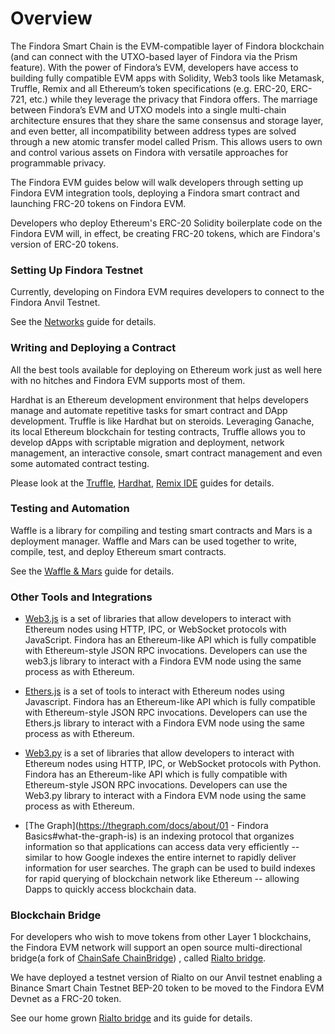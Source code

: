 # Overview

The Findora Smart Chain is the EVM-compatible layer of Findora blockchain (and can connect with the UTXO-based layer of Findora via the Prism feature). With the power of Findora’s EVM, developers have access to building fully compatible EVM apps with Solidity, Web3 tools like Metamask, Truffle, Remix and all Ethereum’s token specifications (e.g. ERC-20, ERC-721, etc.) while they leverage the privacy that Findora offers. The marriage between Findora’s EVM and UTXO models into a single multi-chain architecture ensures that they share the same consensus and storage layer, and even better, all incompatibility between address types are solved through a new atomic transfer model called Prism. This allows users to own and control various assets on Findora with versatile approaches for programmable privacy. 

The Findora EVM guides below will walk developers through setting up Findora EVM integration tools, deploying a Findora smart contract and launching FRC-20 tokens on Findora EVM.

Developers who deploy Ethereum's ERC-20 Solidity boilerplate code on the Findora EVM will, in effect, be creating FRC-20 tokens, which are Findora's version of ERC-20 tokens.


### Setting Up Findora Testnet

Currently, developing on Findora EVM requires developers to connect to the Findora Anvil Testnet.

See the [Networks](../docs/networks/Testnet.md) guide for details.

### Writing and Deploying a Contract

All the best tools available for deploying on Ethereum work just as well here with no hitches and Findora EVM supports most of them.

Hardhat is an Ethereum development environment that helps developers manage and automate repetitive tasks for smart contract and DApp development. Truffle is like Hardhat but on steroids. Leveraging Ganache, its local Ethereum blockchain for testing contracts, Truffle allows you to develop dApps with scriptable migration and deployment, network management, an interactive console, smart contract management and even some automated contract testing.

Please look at the [Truffle](../docs/guides/deployment-guides/truffle.md), [Hardhat](07-hardhat.md), [Remix IDE](../docs/guides/deployment-guides/remix.md) guides for details.

### Testing and Automation

Waffle is a library for compiling and testing smart contracts and Mars is a deployment manager. Waffle and Mars can be used together to write, compile, test, and deploy Ethereum smart contracts.

See the [Waffle & Mars](../docs/guides/deployment-guides/waffle.md) guide for details.


### Other Tools and Integrations

* [Web3.js](https://web3js.readthedocs.io/) is a set of libraries that allow developers to interact with Ethereum nodes using HTTP, IPC, or WebSocket protocols with JavaScript. Findora has an Ethereum-like API which is fully compatible with Ethereum-style JSON RPC invocations. Developers can use the web3.js library to interact with a Findora EVM node using the same process as with Ethereum.

* [Ethers.js](https://docs.ethers.io/v5/) is a set of tools to interact with Ethereum nodes using Javascript. Findora has an Ethereum-like API which is fully compatible with Ethereum-style JSON RPC invocations. Developers can use the Ethers.js library to interact with a Findora EVM node using the same process as with Ethereum.

* [Web3.py](https://web3py.readthedocs.io/) is a set of libraries that allow developers to interact with Ethereum nodes using HTTP, IPC, or WebSocket protocols with Python. Findora has an Ethereum-like API which is fully compatible with Ethereum-style JSON RPC invocations. Developers can use the Web3.py library to interact with a Findora EVM node using the same process as with Ethereum.

* [The Graph](https://thegraph.com/docs/about/01 - Findora Basics#what-the-graph-is) is an indexing protocol that organizes information so that applications can access data very efficiently -- similar to how Google indexes the entire internet to rapidly deliver information for user searches. The graph can be used to build indexes for rapid querying of blockchain network like Ethereum -- allowing Dapps to quickly access blockchain data.


### Blockchain Bridge

For developers who wish to move tokens from other Layer 1 blockchains, the Findora EVM network will support an open source multi-directional bridge(a fork of [ChainSafe ChainBridge]( https://github.com/ChainSafe/ChainBridge )) , called [Rialto bridge](../rialto-bridge/1-rialto-overview.md).

We have deployed a testnet version of Rialto on our Anvil testnet enabling a Binance Smart Chain Testnet BEP-20 token to be moved to the Findora EVM Devnet as a FRC-20 token.


See our home grown [Rialto bridge](../rialto-bridge/1-rialto-overview.md) and its guide for details.
